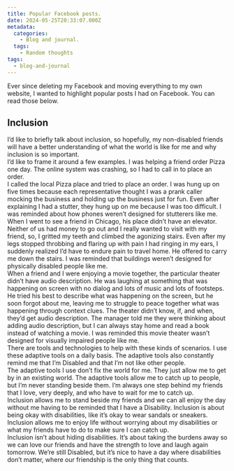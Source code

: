```yaml
---
title: Popular Facebook posts.
date: 2024-05-25T20:33:07.000Z
metadata:
  categories:
    - Blog and journal.
  tags:
    - Random thoughts
tags:
  - blog-and-journal
---
```


Ever since deleting my Facebook and moving everything to my own website, I wanted to highlight popular posts I had on Facebook. You can read those below.

## Inclusion

I’d like to briefly talk about inclusion, so hopefully, my non-disabled friends will have a better understanding of what the world is like for me and why inclusion is so important.  
I’d like to frame it around a few examples. I was helping a friend order Pizza one day. The online system was crashing, so I had to call in to place an order.  
I called the local Pizza place and tried to place an order. I was hung up on five times because each representative thought I was a prank caller mocking the business and holding up the business just for fun. Even after explaining I had a stutter, they hung up on me because I was too difficult. I was reminded about how phones weren’t designed for stutterers like me.  
When I went to see a friend in Chicago, his place didn’t have an elevator. Neither of us had money to go out and I really wanted to visit with my friend, so, I gritted my teeth and climbed the agonizing stairs. Even after my legs stopped throbbing and flaring up with pain I had ringing in my ears, I suddenly realized I’d have to endure pain to travel home. He offered to carry me down the stairs. I was reminded that buildings weren’t designed for physically disabled people like me.  
When a friend and I were enjoying a movie together, the particular theater didn’t have audio description. He was laughing at something that was happening on screen with no dialog and lots of music and lots of footsteps. He tried his best to describe what was happening on the screen, but he soon forgot about me, leaving me to struggle to peace together what was happening through context clues. The theater didn’t know, if, and when, they’d get audio description. The manager told me they were thinking about adding audio description, but I can always stay home and read a book instead of watching a movie. I was reminded this movie theater wasn’t designed for visually impaired people like me.  
There are tools and technologies to help with these kinds of scenarios. I use these adaptive tools on a daily basis. The adaptive tools also constantly remind me that I’m Disabled and that I’m not like other people.  
The adaptive tools I use don’t fix the world for me. They just allow me to get by in an existing world. The adaptive tools allow me to catch up to people, but I’m never standing beside them. I’m always one step behind my friends that I love, very deeply, and who have to wait for me to catch up.  
Inclusion allows me to stand beside my friends and we can all enjoy the day without me having to be reminded that I have a Disability. Inclusion is about being okay with disabilities, like it’s okay to wear sandals or sneakers. Inclusion allows me to enjoy life without worrying about my disabilities or what my friends have to do to make sure I can catch up.  
Inclusion isn’t about hiding disabilities. It’s about taking the burdens away so we can love our friends and have the strength to love and laugh again tomorrow. We’re still Disabled, but it’s nice to have a day where disabilities don’t matter, where our friendship is the only thing that counts.
